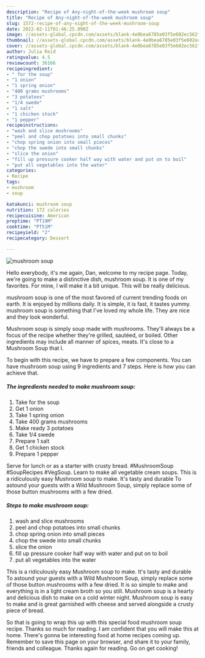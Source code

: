 ```yaml
---
description: "Recipe of Any-night-of-the-week mushroom soup"
title: "Recipe of Any-night-of-the-week mushroom soup"
slug: 1572-recipe-of-any-night-of-the-week-mushroom-soup
date: 2022-02-11T01:46:25.890Z
image: //assets-global.cpcdn.com/assets/blank-4e0bea6785e03f5e602ec562f230caae08da540cada707380b4fe1bbebba43da.png
thumbnail: //assets-global.cpcdn.com/assets/blank-4e0bea6785e03f5e602ec562f230caae08da540cada707380b4fe1bbebba43da.png
cover: //assets-global.cpcdn.com/assets/blank-4e0bea6785e03f5e602ec562f230caae08da540cada707380b4fe1bbebba43da.png
author: Julia Reid
ratingvalue: 4.5
reviewcount: 36166
recipeingredient:
- " for the soup"
- "1 onion"
- "1 spring onion"
- "400 grams mushrooms"
- "3 potatoes"
- "1/4 swede"
- "1 salt"
- "1 chicken stock"
- "1 pepper"
recipeinstructions:
- "wash and slice mushrooms"
- "peel and chop potatoes into small chunks"
- "chop spring onion into small pieces"
- "chop the swede into small chunks"
- "slice the onion"
- "fill up pressure cooker half way with water and put on to boil"
- "put all vegetables into the water"
categories:
- Recipe
tags:
- mushroom
- soup

katakunci: mushroom soup 
nutrition: 172 calories
recipecuisine: American
preptime: "PT19M"
cooktime: "PT51M"
recipeyield: "2"
recipecategory: Dessert

---
```



![mushroom soup](//assets-global.cpcdn.com/assets/blank-4e0bea6785e03f5e602ec562f230caae08da540cada707380b4fe1bbebba43da.png)

Hello everybody, it's me again, Dan, welcome to my recipe page. Today, we're going to make a distinctive dish, mushroom soup. It is one of my favorites. For mine, I will make it a bit unique. This will be really delicious.

mushroom soup is one of the most favored of current trending foods on earth. It is enjoyed by millions daily. It is simple, it is fast, it tastes yummy. mushroom soup is something that I've loved my whole life. They are nice and they look wonderful.

Mushroom soup is simply soup made with mushrooms. They&#39;ll always be a focus of the recipe whether they&#39;re grilled, sautéed, or boiled. Other ingredients may include all manner of spices, meats. It&#39;s close to a Mushroom Soup that I.


To begin with this recipe, we have to prepare a few components. You can have mushroom soup using 9 ingredients and 7 steps. Here is how you can achieve that.

<!--inarticleads1-->

##### The ingredients needed to make mushroom soup:

1. Take  for the soup
1. Get 1 onion
1. Take 1 spring onion
1. Take 400 grams mushrooms
1. Make ready 3 potatoes
1. Take 1/4 swede
1. Prepare 1 salt
1. Get 1 chicken stock
1. Prepare 1 pepper


Serve for lunch or as a starter with crusty bread. #MushroomSoup #SoupRecipes #VegSoup. Learn to make all vegetable cream soups. This is a ridiculously easy Mushroom soup to make. It&#39;s tasty and durable To astound your guests with a Wild Mushroom Soup, simply replace some of those button mushrooms with a few dried. 

<!--inarticleads2-->

##### Steps to make mushroom soup:

1. wash and slice mushrooms
1. peel and chop potatoes into small chunks
1. chop spring onion into small pieces
1. chop the swede into small chunks
1. slice the onion
1. fill up pressure cooker half way with water and put on to boil
1. put all vegetables into the water


This is a ridiculously easy Mushroom soup to make. It&#39;s tasty and durable To astound your guests with a Wild Mushroom Soup, simply replace some of those button mushrooms with a few dried. It is so simple to make and everything is in a light cream broth so you still. Mushroom soup is a hearty and delicious dish to make on a cold winter night. Mushroom soup is easy to make and is great garnished with cheese and served alongside a crusty piece of bread. 

So that is going to wrap this up with this special food mushroom soup recipe. Thanks so much for reading. I am confident that you will make this at home. There's gonna be interesting food at home recipes coming up. Remember to save this page on your browser, and share it to your family, friends and colleague. Thanks again for reading. Go on get cooking!
